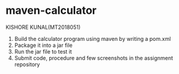 # maven-calculator

KISHORE KUNAL(MT2018051)
1. Build the calculator program using maven by writing a pom.xml
2. Package it into a jar file
3. Run the jar file to test it
5. Submit code, procedure and few screenshots in the assignment repository
